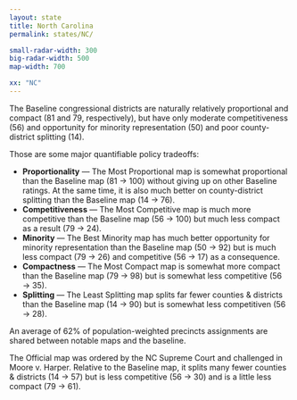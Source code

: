 ```yaml
---
layout: state
title: North Carolina
permalink: states/NC/

small-radar-width: 300
big-radar-width: 500
map-width: 700

xx: "NC"
---
```


The Baseline congressional districts are naturally relatively proportional and compact (81 and 79, respectively),
but have only moderate competitiveness (56) and opportunity for minority representation (50) and poor county-district splitting (14).

Those are some major quantifiable policy tradeoffs:

-   **Proportionality** &#8212; The Most Proportional map is somewhat proportional than the Baseline map (81 &#x2192; 100) 
    without giving up on other Baseline ratings.
    At the same time, it is also much better on county-district splitting than the Baseline map (14 &#x2192; 76).
-   **Competitiveness** &#8212; The Most Competitive map is much more competitive than the Baseline map (56 &#x2192; 100) 
    but much less compact as a result (79 &#x2192; 24).
-   **Minority** &#8212; The Best Minority map has much better opportunity for minority representation than the Baseline map (50 &#x2192; 92) 
    but is much less compact (79 &#x2192; 26) and competitive (56 &#x2192; 17) as a consequence.
-   **Compactness** &#8212; The Most Compact map is somewhat more compact than the Baseline map (79 &#x2192; 98) 
    but is somewhat less competitive (56 &#x2192; 35).
-   **Splitting** &#8212; The Least Splitting map splits far fewer counties &amp; districts than the Baseline map (14 &#x2192; 90) 
    but is somewhat less competitiven (56 &#x2192; 28).

An average of 62% of population-weighted precincts assignments are shared between notable maps and the baseline.

The Official map was ordered by the NC Supreme Court and challenged in Moore v. Harper.
Relative to the Baseline map, it splits many fewer counties &amp; districts (14 &#x2192; 57)
but is less competitive (56 &#x2192; 30) and is a little less compact (79 &#x2192; 61). 